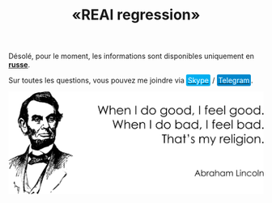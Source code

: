 ﻿---
layout: post-ea

group: Conseiller technique
title: «REAl regression»
meta: REAl regression. Tous les moyens obtenus après avoir vendu le présent produit seront dirigés vers le développement du projet et la charité.

logo: real_regression.svg
og: img/og-real-regression.jpg

order: 5

category: ea

lang: fr
ref: real_regression
---

Désolé, pour le moment, les informations sont disponibles uniquement en **<a href="https://lincolnvirus.com/projects/ru/forex/real_regression.html" target="_blank">russe</a>**.

Sur toutes les questions, vous pouvez me joindre via <a href="skype:chutkoy89?call" target="_blank"><span style="background-color:#00aff0; color:white; padding:3px; border-radius: 3px">Skype</span></a> / <a href="https://t.me/chutkoy" target="_blank"><span style="background-color:#0088cc; color:white; padding:3px; border-radius: 3px">Telegram</span></a>.

<a data-fancybox="gallery" href="/img/programming/Lincoln.png"><img src="/img/programming/Lincoln.png" alt=""></a>
